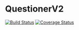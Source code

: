 # QuestionerV2
[![Build Status](https://travis-ci.com/jakazzy/questionerV2.svg?branch=master)](https://travis-ci.com/jakazzy/questionerV2)
[![Coverage Status](https://coveralls.io/repos/github/jakazzy/questionerV2/badge.svg?branch=master)](https://coveralls.io/github/jakazzy/questionerV2?branch=master)
